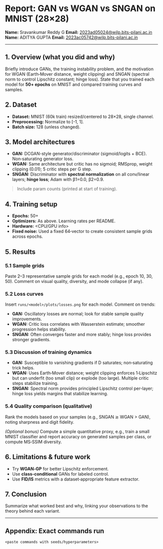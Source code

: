 # Report: GAN vs WGAN vs SNGAN on MNIST (28×28)

**Name:** Sravankumar Reddy G  **Email:** 2023ad05024@wilp.bits-pilani.ac.in
**Name:** ADITYA GUPTA  **Email:** 2023ac05742@wilp.bits-pilani.ac.in

---

## 1. Overview (what you did and why)
Briefly introduce GANs, the training instability problem, and the motivation for WGAN (Earth‑Mover distance, weight clipping) and SNGAN (spectral norm to control Lipschitz constant; hinge loss). State that you trained each model for **50+ epochs** on MNIST and compared training curves and samples.

## 2. Dataset
- **Dataset:** MNIST (60k train) resized/centered to 28×28, single channel.
- **Preprocessing:** Normalize to [-1, 1].
- **Batch size:** 128 (unless changed).

## 3. Model architectures
- **GAN:** DCGAN-style generator/discriminator (sigmoid/logits + BCE). Non‑saturating generator loss.
- **WGAN:** Same architecture but critic has no sigmoid; RMSprop, weight clipping (0.01); 5 critic steps per G step.
- **SNGAN:** Discriminator with **spectral normalization** on all conv/linear layers; **hinge loss**; Adam with β1=0.0, β2=0.9.

> Include param counts (printed at start of training).

## 4. Training setup
- **Epochs:** 50+
- **Optimizers:** As above. Learning rates per README.
- **Hardware:** <CPU/GPU info>
- **Fixed noise:** Used a fixed 64‑vector to create consistent sample grids across epochs.

## 5. Results
### 5.1 Sample grids
Paste 2–3 representative sample grids for each model (e.g., epoch 10, 30, 50). Comment on visual quality, diversity, and mode collapse (if any).

### 5.2 Loss curves
Insert `runs/<model>/plots/losses.png` for each model. Comment on trends:
- **GAN:** Oscillatory losses are normal; look for stable sample quality improvements.
- **WGAN:** Critic loss correlates with Wasserstein estimate; smoother progression helps stability.
- **SNGAN:** Often converges faster and more stably; hinge loss provides stronger gradients.

### 5.3 Discussion of training dynamics
- **GAN:** Susceptible to vanishing gradients if D saturates; non‑saturating trick helps.
- **WGAN:** Uses Earth‑Mover distance; weight clipping enforces 1‑Lipschitz but can underfit (too small clip) or explode (too large). Multiple critic steps stabilize training.
- **SNGAN:** Spectral norm provides principled Lipschitz control per-layer; hinge loss yields margins that stabilize learning.

### 5.4 Quality comparison (qualitative)
Rank the models based on your samples (e.g., SNGAN ≳ WGAN > GAN), noting sharpness and digit fidelity.

*(Optional bonus)* Compute a simple quantitative proxy, e.g., train a small MNIST classifier and report accuracy on generated samples per class, or compute MS‑SSIM diversity.

## 6. Limitations & future work
- Try **WGAN‑GP** for better Lipschitz enforcement.
- Use **class‑conditional** GANs for labeled control.
- Use **FID/IS** metrics with a dataset‑appropriate feature extractor.

## 7. Conclusion
Summarize what worked best and why, linking your observations to the theory behind each variant.

---

## Appendix: Exact commands run
```
<paste commands with seeds/hyperparameters>
```
